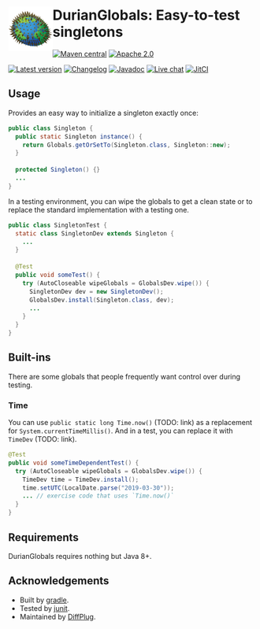 # <img align="left" src="logo.png"> DurianGlobals: Easy-to-test singletons


<!---freshmark shields
output = [
    link(shield('Maven central', 'mavencentral', 'com.diffplug.durian-globals:durian-globals', 'blue'), 'https://search.maven.org/search?q=g:com.diffplug%20AND%20a:durian-globals'),
    link(shield('Apache 2.0', 'license', 'apache-2.0', 'blue'), 'https://tldrlegal.com/license/apache-license-2.0-(apache-2.0)'),
    '',
    link(shield('Latest version', 'latest', '{{versionLast}}', 'brightgreen'), 'https://jitpack.io/#diffplug/durian-globals'),
    link(shield('Changelog', 'keepachangelog', 'yes', 'brightgreen'), 'CHANGELOG.md'),
    link(shield('Javadoc', 'javadoc', 'yes', 'brightgreen'), 'https://jitpack.io/com/github/diffplug/durian-globals/latest/javadoc/'),
    link(shield('Live chat', 'gitter', 'chat', 'brightgreen'), 'https://gitter.im/diffplug/durian-globals'),
    link(image('JitCI', 'https://jitci.com/gh/diffplug/durian-globals/svg'), 'https://jitci.com/gh/diffplug/durian-globals')
    ].join('\n');
-->
[![Maven central](https://img.shields.io/badge/mavencentral-com.diffplug.durian--globals%3Adurian--globals-blue.svg)](https://search.maven.org/search?q=g:com.diffplug%20AND%20a:durian-globals)
[![Apache 2.0](https://img.shields.io/badge/license-apache--2.0-blue.svg)](https://tldrlegal.com/license/apache-license-2.0-(apache-2.0))

[![Latest version](https://img.shields.io/badge/latest-0.1.4-brightgreen.svg)](https://jitpack.io/#diffplug/durian-globals)
[![Changelog](https://img.shields.io/badge/keepachangelog-yes-brightgreen.svg)](CHANGELOG.md)
[![Javadoc](https://img.shields.io/badge/javadoc-yes-brightgreen.svg)](https://jitpack.io/com/github/diffplug/durian-globals/latest/javadoc/)
[![Live chat](https://img.shields.io/badge/gitter-chat-brightgreen.svg)](https://gitter.im/diffplug/durian-globals)
[![JitCI](https://jitci.com/gh/diffplug/durian-globals/svg)](https://jitci.com/gh/diffplug/durian-globals)
<!---freshmark /shields -->

## Usage

Provides an easy way to initialize a singleton exactly once:

```java
public class Singleton {
  public static Singleton instance() {
    return Globals.getOrSetTo(Singleton.class, Singleton::new);
  }

  protected Singleton() {}
  ...
}
```

In a testing environment, you can wipe the globals to get a clean state or to replace the standard implementation with a testing one.

```java
public class SingletonTest {
  static class SingletonDev extends Singleton {
    ...
  }

  @Test
  public void someTest() {
    try (AutoCloseable wipeGlobals = GlobalsDev.wipe()) {
      SingletonDev dev = new SingletonDev();
      GlobalsDev.install(Singleton.class, dev);
      ...
    }
  }
}
```

## Built-ins

There are some globals that people frequently want control over during testing.

### Time

You can use `public static long Time.now()` (TODO: link) as a replacement for `System.currentTimeMillis()`.  And in a test, you can replace it with `TimeDev` (TODO: link).

```java
@Test
public void someTimeDependentTest() {
  try (AutoCloseable wipeGlobals = GlobalsDev.wipe()) {
    TimeDev time = TimeDev.install();
    time.setUTC(LocalDate.parse("2019-03-30"));
    ... // exercise code that uses `Time.now()`
  }
}
```

## Requirements

DurianGlobals requires nothing but Java 8+.

## Acknowledgements

* Built by [gradle](http://gradle.org/).
* Tested by [junit](http://junit.org/).
* Maintained by [DiffPlug](http://www.diffplug.com/).
